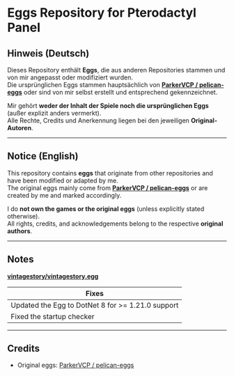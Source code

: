 # Eggs Repository for Pterodactyl Panel

## Hinweis (Deutsch)

Dieses Repository enthält **Eggs**, die aus anderen Repositories stammen und von mir angepasst oder modifiziert wurden.  
Die ursprünglichen Eggs stammen hauptsächlich von **[ParkerVCP / pelican-eggs](https://github.com/pelican-eggs/eggs)** oder sind von mir selbst erstellt und entsprechend gekennzeichnet.  

Mir gehört **weder der Inhalt der Spiele noch die ursprünglichen Eggs** (außer explizit anders vermerkt).  
Alle Rechte, Credits und Anerkennung liegen bei den jeweiligen **Original-Autoren**.  

---

## Notice (English)

This repository contains **eggs** that originate from other repositories and have been modified or adapted by me.  
The original eggs mainly come from **[ParkerVCP / pelican-eggs](https://github.com/pelican-eggs/eggs)** or are created by me and marked accordingly.  

I do **not own the games or the original eggs** (unless explicitly stated otherwise).  
All rights, credits, and acknowledgements belong to the respective **original authors**.  

---

## Notes
**[vintagestory/vintagestory.egg](https://github.com/Liatoast/pterodactyl-eggs/blob/main/vintagestory/vintagestory.json)**

| Fixes |
|------|
| Updated the Egg to DotNet 8 for >= 1.21.0 support |
| Fixed the startup checker |

---

## Credits

- Original eggs: [ParkerVCP / pelican-eggs](https://github.com/pelican-eggs/eggs)  
